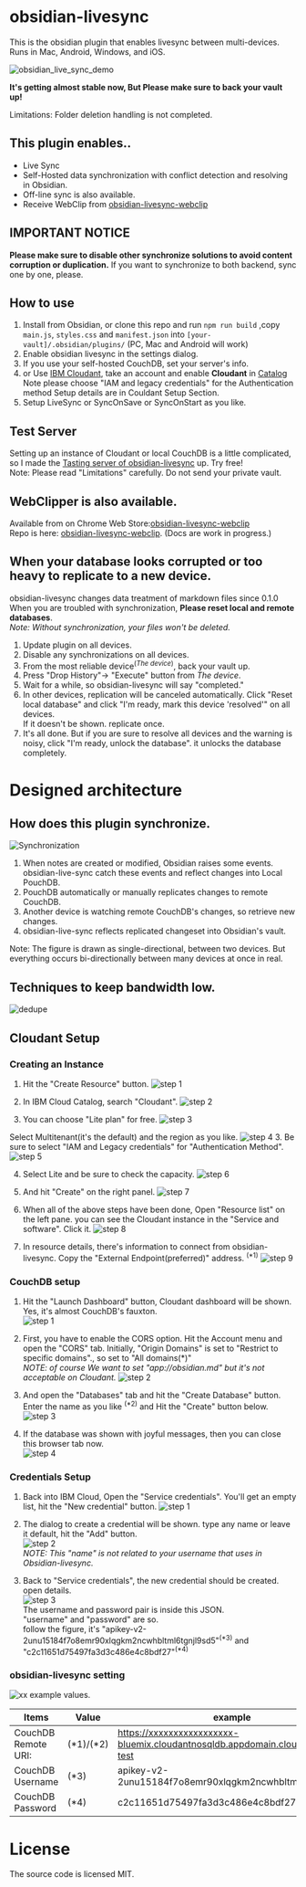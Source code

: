 # obsidian-livesync

This is the obsidian plugin that enables livesync between multi-devices.  
Runs in Mac, Android, Windows, and iOS.

<!-- <div><video controls src="https://user-images.githubusercontent.com/45774780/137352386-a274736d-a38b-4069-ac41-759c73e36a23.mp4"  muted="false"></video></div> -->

![obsidian_live_sync_demo](https://user-images.githubusercontent.com/45774780/137355323-f57a8b09-abf2-4501-836c-8cb7d2ff24a3.gif)

**It's getting almost stable now, But Please make sure to back your vault up!**

Limitations: Folder deletion handling is not completed.

## This plugin enables..

-   Live Sync
-   Self-Hosted data synchronization with conflict detection and resolving in Obsidian.
-   Off-line sync is also available.
-   Receive WebClip from [obsidian-livesync-webclip](https://chrome.google.com/webstore/detail/obsidian-livesync-webclip/jfpaflmpckblieefkegjncjoceapakdf)

## IMPORTANT NOTICE

**Please make sure to disable other synchronize solutions to avoid content corruption or duplication.**
If you want to synchronize to both backend, sync one by one, please.

## How to use

1. Install from Obsidian, or clone this repo and run `npm run build` ,copy `main.js`, `styles.css` and `manifest.json` into `[your-vault]/.obsidian/plugins/` (PC, Mac and Android will work)
2. Enable obsidian livesync in the settings dialog.
3. If you use your self-hosted CouchDB, set your server's info.
4. or Use [IBM Cloudant](https://www.ibm.com/cloud/cloudant), take an account and enable **Cloudant** in [Catalog](https://cloud.ibm.com/catalog#services)  
   Note please choose "IAM and legacy credentials" for the Authentication method
   Setup details are in Couldant Setup Section.
5. Setup LiveSync or SyncOnSave or SyncOnStart as you like.

## Test Server

Setting up an instance of Cloudant or local CouchDB is a little complicated, so I made the [Tasting server of obsidian-livesync](https://olstaste.vrtmrz.net/) up. Try free!  
Note: Please read "Limitations" carefully. Do not send your private vault.

## WebClipper is also available.

Available from on Chrome Web Store:[obsidian-livesync-webclip](https://chrome.google.com/webstore/detail/obsidian-livesync-webclip/jfpaflmpckblieefkegjncjoceapakdf)  
Repo is here: [obsidian-livesync-webclip](https://github.com/vrtmrz/obsidian-livesync-webclip). (Docs are work in progress.)

## When your database looks corrupted or too heavy to replicate to a new device.

obsidian-livesync changes data treatment of markdown files since 0.1.0  
When you are troubled with synchronization, **Please reset local and remote databases**.  
_Note: Without synchronization, your files won't be deleted._

1.  Update plugin on all devices.
1.  Disable any synchronizations on all devices.
1.  From the most reliable device<sup>(_The device_)</sup>, back your vault up.
1.  Press "Drop History"-> "Execute" button from _The device_.
1.  Wait for a while, so obsidian-livesync will say "completed."
1.  In other devices, replication will be canceled automatically. Click "Reset local database" and click "I'm ready, mark this device 'resolved'" on all devices.  
    If it doesn't be shown. replicate once.
1.  It's all done. But if you are sure to resolve all devices and the warning is noisy, click "I'm ready, unlock the database". it unlocks the database completely.

# Designed architecture

## How does this plugin synchronize.

![Synchronization](images/1.png)

1. When notes are created or modified, Obsidian raises some events. obsidian-live-sync catch these events and reflect changes into Local PouchDB.
2. PouchDB automatically or manually replicates changes to remote CouchDB.
3. Another device is watching remote CouchDB's changes, so retrieve new changes.
4. obsidian-live-sync reflects replicated changeset into Obsidian's vault.

Note: The figure is drawn as single-directional, between two devices. But everything occurs bi-directionally between many devices at once in real.

## Techniques to keep bandwidth low.

![dedupe](images/2.png)


## Cloudant Setup

### Creating an Instance

1. Hit the "Create Resource" button.
   ![step 1](./instruction_images/cloudant_1.png)

1. In IBM Cloud Catalog, search "Cloudant".
   ![step 2](instruction_images/cloudant_2.png)

1. You can choose "Lite plan" for free.
   ![step 3](instruction_images/cloudant_3.png)

Select Multitenant(it's the default) and the region as you like.
![step 4](instruction_images/cloudant_4.png) 3. Be sure to select "IAM and Legacy credentials" for "Authentication Method".
![step 5](instruction_images/cloudant_5.png)

4. Select Lite and be sure to check the capacity.
   ![step 6](instruction_images/cloudant_6.png)

5. And hit "Create" on the right panel.
   ![step 7](instruction_images/cloudant_7.png)

6. When all of the above steps have been done, Open "Resource list" on the left pane. you can see the Cloudant instance in the "Service and software". Click it.
   ![step 8](instruction_images/cloudant_8.png)

7. In resource details, there's information to connect from obsidian-livesync.
   Copy the "External Endpoint(preferred)" address. <sup>(\*1)</sup>
   ![step 9](instruction_images/cloudant_9.png)

### CouchDB setup

1.  Hit the "Launch Dashboard" button, Cloudant dashboard will be shown.
    Yes, it's almost CouchDB's fauxton.  
    ![step 1](instruction_images/couchdb_1.png)

1.  First, you have to enable the CORS option.
    Hit the Account menu and open the "CORS" tab.
    Initially, "Origin Domains" is set to "Restrict to specific domains"., so set to "All domains(\*)"  
    _NOTE: of course We want to set "app://obsidian.md" but it's not acceptable on Cloudant._
    ![step 2](instruction_images/couchdb_2.png)

1.  And open the "Databases" tab and hit the "Create Database" button.
    Enter the name as you like <sup>(\*2)</sup> and Hit the "Create" button below.  
    ![step 3](instruction_images/couchdb_3.png)

1.  If the database was shown with joyful messages, then you can close this browser tab now.  
    ![step 4](instruction_images/couchdb_4.png)

### Credentials Setup

1.  Back into IBM Cloud, Open the "Service credentials". You'll get an empty list, hit the "New credential" button.
    ![step 1](instruction_images/credentials_1.png)

1.  The dialog to create a credential will be shown.
    type any name or leave it default, hit the "Add" button.  
    ![step 2](instruction_images/credentials_2.png)  
    _NOTE: This "name" is not related to your username that uses in Obsidian-livesync._

1.  Back to "Service credentials", the new credential should be created.  
    open details.  
    ![step 3](instruction_images/credentials_3.png)  
    The username and password pair is inside this JSON.  
    "username" and "password" are so.  
    follow the figure, it's
    "apikey-v2-2unu15184f7o8emr90xlqgkm2ncwhbltml6tgnjl9sd5"<sup>(\*3)</sup> and "c2c11651d75497fa3d3c486e4c8bdf27"<sup>(\*4)</sup>

### obsidian-livesync setting

![xx](instruction_images/obsidian_sync_1.png)
example values.

| Items               | Value       | example                                                                     |
| ------------------- | ----------- | --------------------------------------------------------------------------- |
| CouchDB Remote URI: | (\*1)/(\*2) | https://xxxxxxxxxxxxxxxxx-bluemix.cloudantnosqldb.appdomain.cloud/sync-test |
| CouchDB Username    | (\*3)       | apikey-v2-2unu15184f7o8emr90xlqgkm2ncwhbltml6tgnjl9sd5                      |
| CouchDB Password    | (\*4)       | c2c11651d75497fa3d3c486e4c8bdf27                                            |

# License

The source code is licensed MIT.
